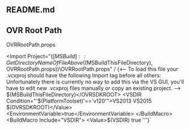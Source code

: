 ## README.md

## OVR Root Path
OVRRootPath.props

 
 

  




<Import Project="$([MSBuild]::GetDirectoryNameOfFileAbove($(MSBuildThisFileDirectory), OVRRootPath.props))\OVRRootPath.props" /
{<--
To load this file your .vcxproj should have the following Import tag before all others:
<Import Project="$([MSBuild]::GetDirectoryNameOfFileAbove($(MSBuildThisFileDirectory), OVRRootPath.props))\OVRRootPath.props" />
Unfortunately there is currently no way to add this via the VS GUI, you'll have to edit
new .vcxproj files manually or copy an existing project.
-->
<Project ToolsVersion="4.0" xmlns="http://schemas.microsoft.com/developer/msbuild/2003">
  <ImportGroup Label="PropertySheets" />
  <PropertyGroup Label="UserMacros">
    <OVRSDKROOT>$(MSBuildThisFileDirectory)</OVRSDKROOT>
    <VSDIR Condition="'$(PlatformToolset)'=='v120'">VS2013</VSDIR>
    <VSDIR Condition="'$(PlatformToolset)'=='v140'">VS2015</VSDIR>
  </PropertyGroup>
  <PropertyGroup />
  <ItemDefinitionGroup />
  <ItemGroup>
    <BuildMacro Include="OVRSDKROOT">
      <Value>$(OVRSDKROOT)</Value>
      <EnvironmentVariable>true</EnvironmentVariable>
    </BuildMacro>
    <BuildMacro Include="VSDIR">
      <Value>$(VSDIR)</Value>
      <EnvironmentVariable>true</EnvironmentVariable>
    </BuildMacro>
  </ItemGroup>
</Project> '''}`

